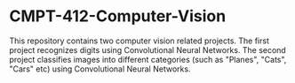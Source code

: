 # CMPT-412-Computer-Vision
This repository contains two computer vision related projects. 
The first project recognizes digits using Convolutional Neural Networks.
The second project classifies images into different categories (such as "Planes", "Cats", "Cars" etc) using Convolutional Neural Networks.
